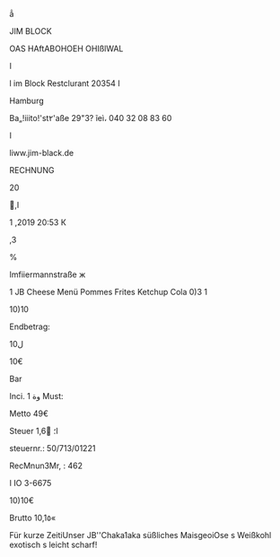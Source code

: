 ẳ

JIM BLOCK

OAS  HAftABOHOEH  OHIßlWAL

ا

l im  Block  Restclurant
20354  ا

Hamburg

Ba„!iiito!'st٢'aße  29"3?
ĩeì،  040  32  08  83  60

ا

liww.jim-black.de

RECHNUNG

20

,ًا

1 ,2019  20:53  К

,3

%

Imfiiermannstraße  ж

1  JB  Cheese  Menü
Pommes  Frites
Ketchup
Cola  0)3  1

10)10

Endbetrag:

ل10

10€

Bar

Inci.  1  وة Must:

Metto
49€

Steuer
1,6
ًا؛

steuernr.:  50/713/01221

RecMnun3Mr, : 462

ا  IO  3-6675

10)10€

Brutto
10,1٥«

Für  kurze  ZeitiUnser  JB''Chaka1aka
süßliches  MaisgeoiOse  s  Weißkohl
exotisch  s  leicht  scharf!

